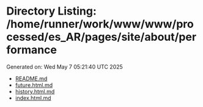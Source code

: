 # Directory Listing: /home/runner/work/www/www/processed/es_AR/pages/site/about/performance
Generated on: Wed May  7 05:21:40 UTC 2025

- [README.md](README.md)
- [future.html.md](future.html.md)
- [history.html.md](history.html.md)
- [index.html.md](index.html.md)
